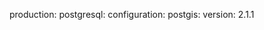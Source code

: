 <!-- layout:code post: building-a-manifest-file_postgis -->


production:
   postgresql:
       configuration:
            postgis:
                version: 2.1.1
